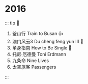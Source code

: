 # 2016

::: tip 📌

1. 釜山行 Train to Busan :+1:
2. 澳门风云3 Du cheng feng yun III :thinking:
3. 单身指南 How to Be Single :thinking:
4. 托尼·厄德曼 Toni Erdmann
5. 九条命 Nine Lives
6. 太空旅客 Passengers

:::